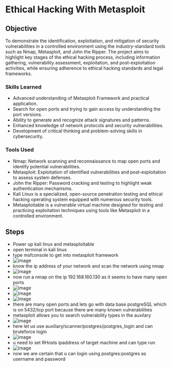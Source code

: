 # Ethical Hacking With Metasploit

## Objective

To demonstrate the identification, exploitation, and mitigation of security vulnerabilities in a controlled environment using the industry-standard tools such as Nmap, Metasploit, and John the Ripper. The project aims to highlight key stages of the ethical hacking process, including information gathering, vulnerability assessment, exploitation, and post-exploitation activities, while ensuring adherence to ethical hacking standards and legal frameworks.

### Skills Learned

- Advanced understanding of Metasploit Framework and practical application.
- Search for open ports and trying to gain access by understanding the port versions.
- Ability to generate and recognize attack signatures and patterns.
- Enhanced knowledge of network protocols and security vulnerabilities.
- Development of critical thinking and problem-solving skills in cybersecurity.

### Tools Used

- Nmap: Network scanning and reconnaissance to map open ports and identify potential vulnerabilities.
- Metasploit: Exploitation of identified vulnerabilities and post-exploitation to assess system defenses.
- John the Ripper: Password cracking and testing to highlight weak authentication mechanisms.
- Kali Linux is a specialized, open-source penetration testing and ethical hacking operating system equipped with numerous security tools.
- Metasploitable is a vulnerable virtual machine designed for testing and practicing exploitation techniques using tools like Metasploit in a controlled environment.

## Steps
- Power up kali linux and metasploitable
- open terminal in kali linux
- type msfconsole to get into metasploit framework
- ![image](https://github.com/user-attachments/assets/83730743-349e-48a8-8fb8-e4c6cb5e10b8)
- know the ip address of your network and scan the network using nmap
- ![image](https://github.com/user-attachments/assets/2f3e474a-ceb0-4f34-95ff-2a04ed718571)
- now run a nmap on the ip 192.168.160.130 as it seems to have many open ports
- ![image](https://github.com/user-attachments/assets/cd94d0af-93ce-4cc8-9fbc-e162884cd343)
- ![image](https://github.com/user-attachments/assets/b3da5c94-7474-4a39-9914-8b775432e514)
- ![image](https://github.com/user-attachments/assets/8b2da781-f191-4afa-b24e-bb6d4feb14b4)
- there are many open ports and lets go with data base postgreSQL which is on 5432/tcp port because there are many known vulnerabilities
- metasploit allows you to search vulnerability types in the auxilary
- ![image](https://github.com/user-attachments/assets/74ea0850-aad1-4cd2-8a08-d7e200724c09)
- here let us use auxiliary/scanner/postgres/postgres_login and can bruteforce login
- ![image](https://github.com/user-attachments/assets/0e3fc9a3-ab2d-4e7a-99a3-4a8514321528)
- u need to set RHosts ipaddress of target machine and can type run
- ![image](https://github.com/user-attachments/assets/23fe1cae-da2f-4851-9e36-bf5bd3bf429d)
- now we are certain that u can login using postgres:postgres as username and password







